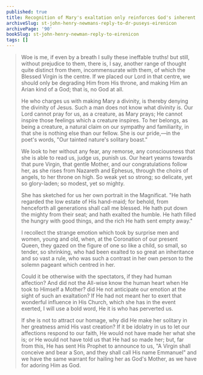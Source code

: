 ```yaml
---
published: true
title: Recognition of Mary's exaltation only reinforces God's inherent greatness
archiveSlug: st-john-henry-newmans-reply-to-dr-puseys-eirenicon
archivePage: '90'
bookSlug: st-john-henry-newman-reply-to-eirenicon
tags: []
---
```


> Woe is me, if even by a breath I sully these ineffable truths! but still, without prejudice to them, there is, I say, another range of thought quite distinct from them, incommensurate with them, of which the Blessed Virgin is the centre. If we placed our Lord in that centre, we should only be degrading Him from His throne, and making Him an Arian kind of a God; that is, no God at all.
>
> He who charges us with making Mary a divinity, is thereby denying the divinity of Jesus. Such a man does not know what divinity is. Our Lord cannot pray for us, as a creature, as Mary prays; He cannot inspire those feelings which a creature inspires. To her belongs, as being a creature, a natural claim on our sympathy and familiarity, in that she is nothing else than our fellow. She is our pride,—in the poet's words, "Our tainted nature's solitary boast."
>
> We look to her without any fear, any remorse, any consciousness that she is able to read us, judge us, punish us. Our heart yearns towards that pure Virgin, that gentle Mother, and our congratulations follow her, as she rises from Nazareth and Ephesus, through the choirs of angels, to her throne on high. So weak yet so strong; so delicate, yet so glory-laden; so modest, yet so mighty.
>
> She has sketched for us her own portrait in the Magnificat. "He hath regarded the low estate of His hand-maid; for behold, from henceforth all generations shall call me blessed. He hath put down the mighty from their seat; and hath exalted the humble. He hath filled the hungry with good things, and the rich He hath sent empty away."
>
> I recollect the strange emotion which took by surprise men and women, young and old, when, at the Coronation of our present Queen, they gazed on the figure of one so like a child, so small, so tender, so shrinking, who had been exalted to so great an inheritance and so vast a rule, who was such a contrast in her own person to the solemn pageant which centred in her.
>
> Could it be otherwise with the spectators, if they had human affection? And did not the All-wise know the human heart when He took to Himself a Mother? did He not anticipate our emotion at the sight of such an exaltation? If He had not meant her to exert that wonderful influence in His Church, which she has in the event exerted, I will use a bold word, He it is who has perverted us.
>
> If she is not to attract our homage, why did He make her solitary in her greatness amid His vast creation? If it be idolatry in us to let our affections respond to our faith, He would not have made her what she is; or He would not have told us that He had so made her; but, far from this, He has sent His Prophet to announce to us, "A Virgin shall conceive and bear a Son, and they shall call His name Emmanuel" and we have the same warrant for hailing her as God's Mother, as we have for adoring Him as God.
